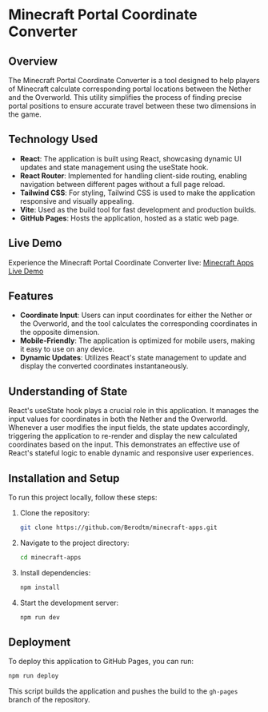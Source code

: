 # Minecraft Portal Coordinate Converter

## Overview
The Minecraft Portal Coordinate Converter is a tool designed to help players of Minecraft calculate corresponding portal locations between the Nether and the Overworld. This utility simplifies the process of finding precise portal positions to ensure accurate travel between these two dimensions in the game.

## Technology Used
- **React**: The application is built using React, showcasing dynamic UI updates and state management using the useState hook.
- **React Router**: Implemented for handling client-side routing, enabling navigation between different pages without a full page reload.
- **Tailwind CSS**: For styling, Tailwind CSS is used to make the application responsive and visually appealing.
- **Vite**: Used as the build tool for fast development and production builds.
- **GitHub Pages**: Hosts the application, hosted as a static web page.



## Live Demo
Experience the Minecraft Portal Coordinate Converter live: [Minecraft Apps Live Demo](https://berodtm.github.io/minecraft-apps/)

## Features
- **Coordinate Input**: Users can input coordinates for either the Nether or the Overworld, and the tool calculates the corresponding coordinates in the opposite dimension.
- **Mobile-Friendly**: The application is optimized for mobile users, making it easy to use on any device.
- **Dynamic Updates**: Utilizes React's state management to update and display the converted coordinates instantaneously.

## Understanding of State
React's useState hook plays a crucial role in this application. It manages the input values for coordinates in both the Nether and the Overworld. Whenever a user modifies the input fields, the state updates accordingly, triggering the application to re-render and display the new calculated coordinates based on the input. This demonstrates an effective use of React's stateful logic to enable dynamic and responsive user experiences.

## Installation and Setup
To run this project locally, follow these steps:
1. Clone the repository:
   ```bash
   git clone https://github.com/Berodtm/minecraft-apps.git
   ```
2. Navigate to the project directory:
   ```bash
   cd minecraft-apps
   ```
3. Install dependencies:
   ```bash
   npm install
   ```
4. Start the development server:
   ```bash
   npm run dev
   ```

## Deployment
To deploy this application to GitHub Pages, you can run:
```bash
npm run deploy
```
This script builds the application and pushes the build to the `gh-pages` branch of the repository.
